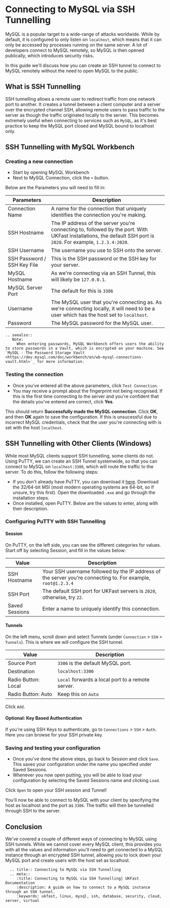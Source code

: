 # Connecting to MySQL via SSH Tunnelling

MySQL is a popular target to a wide-range of attacks worldwide. While by default, it is configured to only listen on `localhost`, which means that it can only be accessed by processes running on the same server. A lot of developers connect to MySQL remotely, so MySQL is then opened publically, which introduces security risks. 

In this guide we'll discuss how you can create an SSH tunnel to connect to MySQL remotely without the need to open MySQL to the public. 

## What is SSH Tunnelling

SSH tunnelling allows a remote user to redirect traffic from one network port to another. It creates a tunnel between a client computer and a server over the encrypted channel SSH, allowing remote users to pass traffic to the server as though the traffic originated locally to the server. This becomes extremely useful when connecting to services such as `MySQL`, as it's best practice to keep the MySQL port closed and MySQL bound to localhost only. 

## SSH Tunnelling with MySQL Workbench

### Creating a new connection
- Start by opening MySQL Workbench
-  Next to MySQL Connection, click the `+` button. 

Below are the Parameters you will need to fill in:

| Parameters | Description |
|-|-|
| Connection Name | A name for the connection that uniquely identifies the connection you're making.  |
| SSH Hostname | The IP address of the server you're connecting to, followed by the port. With UKFast installations, the default SSH port is `2020`. For example, `1.2.3.4:2020`. |
| SSH Username | The username you use to SSH onto the server. |
| SSH Password / SSH Key File | This is the SSH password or the SSH key for your server. |
| MySQL Hostname | As we're connecting via an SSH Tunnel, this will likely be `127.0.0.1`. |
| MySQL Server Port | The default for this is `3306` |
| Username | The MySQL user that you're connecting as. As we're connecting locally, it will need to be a user which has the host set to `localhost`.  |
| Password | The MySQL password for the MySQL user.  |

```eval_rst
.. seealso::
   Note:
     When entering passwords, MySQL Workbench offers users the ability to store passwords in a Vault, which is encrypted on your machine. See `MySQL - The Password Storage Vault <https://dev.mysql.com/doc/workbench/en/wb-mysql-connections-vault.html>`_ for more information.
```

### Testing the connection
- Once you've entered all the above parameters, click `Test Connection`.
- You may receive a prompt about the fingerprint not being recognised. If this is the first time connecting to the server and you're confident that the details you've entered are correct, click **Yes**. 

This should return **Successfully made the MySQL connection**. Click **OK**, and then **OK** again to save the configuration. If this is unsucessful due to incorrect MySQL credentials, check that the user you're connecting with is set with the host `localhost`.

## SSH Tunnelling with Other Clients (Windows)
While most MySQL clients support SSH tunnelling, some clients do not. Using PuTTY, we can create an SSH Tunnel systemwide, so that you can connect to MySQL on `localhost:3306`, which will route the traffic to the server. To do this, follow the following steps: 

- If you don't already have PuTTY, you can download it [here](https://www.chiark.greenend.org.uk/~sgtatham/putty/latest.html). Download the 32/64-bit MSI (most modern operating systems are 64-bit, so if unsure, try this first). Open the downloaded `.exe` and go through the installation steps.
 - Once installed, open PuTTY. Below are the values to enter, along with their description. 

 ### Configuring PuTTY with SSH Tunnelling

 #### Session
 On PuTTY, on the left side, you can see the different categories for values. Start off by selecting Session, and fill in the values below: 

 | Value | Description |
|-|-|
| SSH Hostname | Your SSH username followed by the IP address of the server you're connecting to. For example, `root@1.2.3.4` |
| SSH Port | The default SSH port for UKFast servers is `2020`, otherwise, try `22`. |
| Saved Sessions | Enter a name to uniquely identify this connection.  |

 #### Tunnels
 On the left menu, scroll down and select Tunnels (under `Connection` > `SSH` > `Tunnels`). This is where we will configure the SSH tunnel.   

 | Value | Description |
|-|-|
| Source Port | `3306` is the default MySQL port. |
| Destination | `localhost:3306` |
| Radio Button: Local | `Local` forwards a local port to a remote server. |
| Radio Button: Auto | Keep this on `Auto`  | 
  
Click `Add`.

#### Optional: Key Based Authentication
If you're using SSH Keys to authenticate, go to `Connections` > `SSH` > `Auth`. Here you can browse for your SSH private key. 

### Saving and testing your configuration
- Once you've done the above steps, go back to Session and click `Save`. This saves your configuration under the name you specified under Saved Sessions. 
- Whenever you now open putting, you will be able to load your configuration by selecting the Saved Sessions name and clicking `Load`. 

Click `Open` to open your SSH session and Tunnel! 

You'll now be able to connect to MySQL with your client by specifying the host as localhost and the port as `3306`. The traffic will then be tunnelled through SSH to the server.  

## Conclusion
We've covered a couple of different ways of connecting to MySQL using SSH tunnels. While we cannot cover every MySQL client, this provides you with all the values and information you'll need to get connected to a MySQL instance through an encrypted SSH tunnel, allowing you to lock down your MySQL port and create users with the host set as localhost. 

```eval_rst
  .. title:: Connecting to MySQL via SSH Tunnelling
  .. meta::
     :title: Connecting to MySQL via SSH Tunnelling| UKFast Documentation
     :description: A guide on how to connect to a MySQL instance through an SSH tunnel.
     :keywords: ukfast, linux, mysql, ssh, database, security, cloud, server, virtual
```

